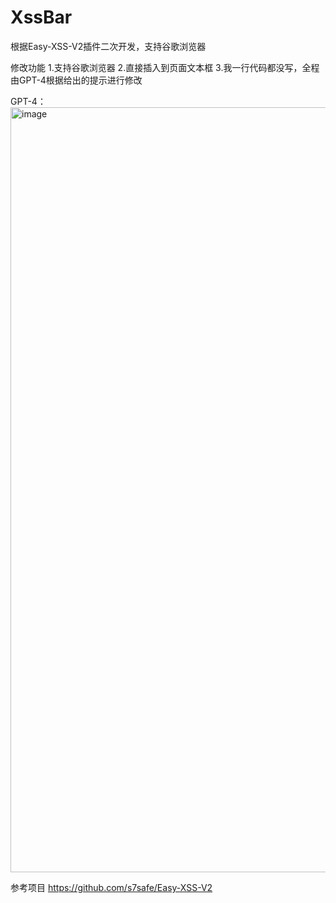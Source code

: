 # XssBar
根据Easy-XSS-V2插件二次开发，支持谷歌浏览器

修改功能
1.支持谷歌浏览器
2.直接插入到页面文本框
3.我一行代码都没写，全程由GPT-4根据给出的提示进行修改

GPT-4：
<img width="1224" alt="image" src="https://github.com/LztCode/XssBar/assets/73683679/e5bab348-c9ba-41dc-93c2-b14f6374fa17">


参考项目
https://github.com/s7safe/Easy-XSS-V2
